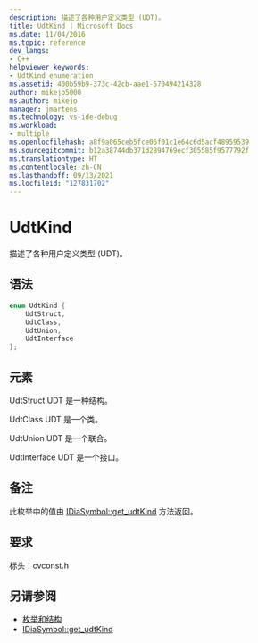 ```yaml
---
description: 描述了各种用户定义类型 (UDT)。
title: UdtKind | Microsoft Docs
ms.date: 11/04/2016
ms.topic: reference
dev_langs:
- C++
helpviewer_keywords:
- UdtKind enumeration
ms.assetid: 400b59b9-373c-42cb-aae1-570494214328
author: mikejo5000
ms.author: mikejo
manager: jmartens
ms.technology: vs-ide-debug
ms.workload:
- multiple
ms.openlocfilehash: a8f9a065ceb5fce06f01c1e64c6d5acf48959539
ms.sourcegitcommit: b12a38744db371d2894769ecf305585f9577792f
ms.translationtype: HT
ms.contentlocale: zh-CN
ms.lasthandoff: 09/13/2021
ms.locfileid: "127831702"
---
```

# <a name="udtkind"></a>UdtKind
描述了各种用户定义类型 (UDT)。

## <a name="syntax"></a>语法

```C++
enum UdtKind {
    UdtStruct,
    UdtClass,
    UdtUnion,
    UdtInterface
};
```

## <a name="elements"></a>元素
UdtStruct UDT 是一种结构。

UdtClass UDT 是一个类。

UdtUnion UDT 是一个联合。

UdtInterface UDT 是一个接口。

## <a name="remarks"></a>备注
此枚举中的值由 [IDiaSymbol::get_udtKind](../../debugger/debug-interface-access/idiasymbol-get-udtkind.md) 方法返回。

## <a name="requirements"></a>要求
标头：cvconst.h

## <a name="see-also"></a>另请参阅
- [枚举和结构](../../debugger/debug-interface-access/enumerations-and-structures.md)
- [IDiaSymbol::get_udtKind](../../debugger/debug-interface-access/idiasymbol-get-udtkind.md)
